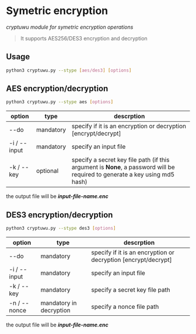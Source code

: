 # Symetric encryption
 _cryptuwu module for symetric encryption operations_

>It supports AES256/DES3 encryption and decryption 

## Usage

```sh
python3 cryptuwu.py --stype [aes/des3] [options]
```

## AES encryption/decryption

```sh
python3 cryptuwu.py --stype aes [options]
```

| option |type| descrption|
| -----|-| -----|
| --do |mandatory | specify if it is an encryption or decryption [encrypt/decrypt]|
|-i / --input |mandatory | specify an input file|
| -k / --key |optional| specify a secret key file path (if this argument is **None**, a password will be required to generate a key using md5 hash) |

the output file will be **_input-file-name.enc_**


## DES3 encryption/decryption

```sh
python3 cryptuwu.py --stype des3 [options]
```

| option |type| descrption|
| -----|-| -----|
| --do |mandatory| specify if it is an encryption or decryption [encrypt/decrypt]|
|-i / --input |mandatory | specify an input file|
| -k / --key |mandatory| specify a secret key file path |
| -n / --nonce |mandatory in decryption| specify a nonce file path 

the output file will be **_input-file-name.enc_**
